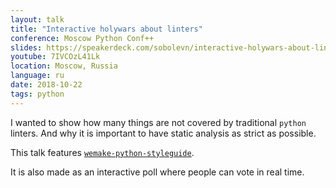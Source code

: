 ```yaml
---
layout: talk
title: "Interactive holywars about linters"
conference: Moscow Python Conf++
slides: https://speakerdeck.com/sobolevn/interactive-holywars-about-linters
youtube: 7IVCOzL41Lk
location: Moscow, Russia
language: ru
date: 2018-10-22
tags: python
---
```


I wanted to show how many things are not covered by traditional `python` linters.
And why it is important to have static analysis as strict as possible.

This talk features [`wemake-python-styleguide`](https://github.com/wemake-services/wemake-python-styleguide).

It is also made as an interactive poll where people can vote in real time.
